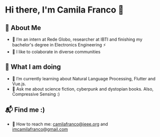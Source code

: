 # Hi there, I'm Camila Franco 👋



## 🌠 About Me


- 🧠 I’m an intern at Rede Globo, researcher at IBTI and finishing my bachelor's degree in Electronics Engineering ⚡
- 👯 I like to colaborate in diverse communities


## 🤖 What I am doing

- 🌱 I’m currently learning about Natural Language Processing, Flutter and Vue.js.
- 💬 Ask me about science fiction, cyberpunk and dystopian books. Also, Compressive Sensing :)

## 📬 Find me :)

- 👾 How to reach me: camilafranco@ieee.org and imcamilafranco@gmail.com






